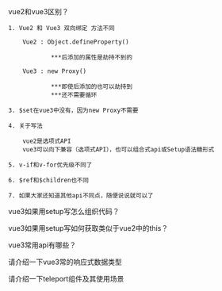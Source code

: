 vue2和vue3区别？

```
1. Vue2 和 Vue3 双向绑定 方法不同

	Vue2 : Object.defineProperty()
			
			***后添加的属性是劫持不到的
		
	Vue3 : new Proxy()
	
			***即使后添加的也可以劫持到
			***还不需要循环

3. $set在vue3中没有，因为new Proxy不需要

4. 关于写法

	vue2是选项式API
	vue3可以向下兼容（选项式API），也可以组合式api或Setup语法糖形式
	
5. v-if和v-for优先级不同了

6. $ref和$children也不同

7. 如果大家还知道其他api不同点，随便说说就可以了

```

vue3如果用setup写怎么组织代码？

vue3如果用setup写如何获取类似于vue2中的this？

vue3常用api有哪些？

请介绍一下vue3常的响应式数据类型

请介绍一下teleport组件及其使用场景

